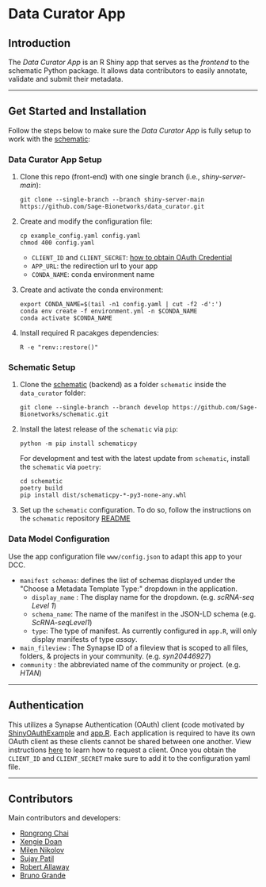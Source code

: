 # Data Curator App

## Introduction

The _Data Curator App_ is an R Shiny app that serves as the _frontend_ to the schematic Python package. It allows data contributors to easily annotate, validate and submit their metadata.

---

## Get Started and Installation

Follow the steps below to make sure the _Data Curator App_ is fully setup to work with the [schematic]:

### Data Curator App Setup

1.  Clone this repo (front-end) with one single branch (i.e., _shiny-server-main_):

        git clone --single-branch --branch shiny-server-main https://github.com/Sage-Bionetworks/data_curator.git

2.  Create and modify the configuration file:

        cp example_config.yaml config.yaml
        chmod 400 config.yaml

    - `CLIENT_ID` and `CLIENT_SECRET`: [how to obtain OAuth Credential](https://github.com/Sage-Bionetworks/data_curator#Authentication)
    - `APP_URL`: the redirection url to your app
    - `CONDA_NAME`: conda environment name

3.  Create and activate the conda environment:

        export CONDA_NAME=$(tail -n1 config.yaml | cut -f2 -d':')
        conda env create -f environment.yml -n $CONDA_NAME
        conda activate $CONDA_NAME

4.  Install required R pacakges dependencies:

        R -e "renv::restore()"

### Schematic Setup

1.  Clone the [schematic] (backend) as a folder `schematic` inside the `data_curator` folder:

        git clone --single-branch --branch develop https://github.com/Sage-Bionetworks/schematic.git

2.  Install the latest release of the `schematic` via `pip`:

        python -m pip install schematicpy

    For development and test with the latest update from `schematic`, install the `schematic` via `poetry`:

        cd schematic
        poetry build
        pip install dist/schematicpy-*-py3-none-any.whl

3.  Set up the `schematic` configuration. To do so, follow the instructions on the `schematic` repository [README](https://github.com/Sage-Bionetworks/schematic/tree/develop#12-installation-requirements-and-pre-requisites)

### Data Model Configuration

Use the app configuration file `www/config.json` to adapt this app to your DCC.

- `manifest schemas`: defines the list of schemas displayed under the "Choose a Metadata Template Type:" dropdown in the application.
  - `display_name` : The display name for the dropdown. (e.g. _scRNA-seq Level 1_)
  - `schema_name`: The name of the manifest in the JSON-LD schema (e.g. _ScRNA-seqLevel1_)
  - `type`: The type of manifest. As currently configured in `app.R`, will only display manifests of type _assay_.
- `main_fileview` : The Synapse ID of a fileview that is scoped to all files, folders, & projects in your community. (e.g. _syn20446927_)
- `community` : the abbreviated name of the community or project. (e.g. _HTAN_)

---

## Authentication

This utilizes a Synapse Authentication (OAuth) client (code motivated by [ShinyOAuthExample](https://github.com/brucehoff/ShinyOAuthExample) and [app.R](https://gist.github.com/jcheng5/44bd750764713b5a1df7d9daf5538aea). Each application is required to have its own OAuth client as these clients cannot be shared between one another. View instructions [here](https://docs.synapse.org/articles/using_synapse_as_an_oauth_server.html) to learn how to request a client. Once you obtain the `CLIENT_ID` and `CLIENT_SECRET` make sure to add it to the configuration yaml file.

---

## Contributors

Main contributors and developers:

- [Rongrong Chai](https://github.com/rrchai)
- [Xengie Doan](https://github.com/xdoan)
- [Milen Nikolov](https://github.com/milen-sage)
- [Sujay Patil](https://github.com/sujaypatil96)
- [Robert Allaway](https://github.com/allaway)
- [Bruno Grande](https://github.com/BrunoGrandePhD)

<!-- Links -->

[schematic]: https://github.com/Sage-Bionetworks/schematic/tree/develop

